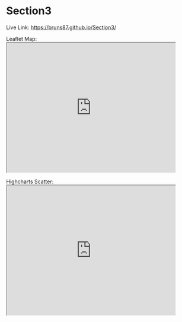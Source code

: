 # Section3

Live Link: https://bruns87.github.io/Section3/

 Leaflet Map: <iframe src="https://bruns87.github.io/leaflet-map-simple" width="90%" height="350"></iframe>
 
 Highcharts Scatter:  <iframe src="https://bruns87.github.io/highcharts-scatter-csv" width="90%" height="350"></iframe>
